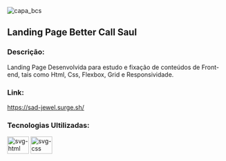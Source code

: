 ![capa_bcs](https://user-images.githubusercontent.com/102442943/193480306-0d7e26b9-cda2-4806-95c8-23e63c5310d4.png)

## Landing Page Better Call Saul

### Descrição:

Landing Page Desenvolvida para estudo e fixação de conteúdos de Front-end, tais como Html, Css, Flexbox, Grid e Responsividade.

### Link: 

https://sad-jewel.surge.sh/

### Tecnologias Ultilizadas:

<div> 
  <img height="40px" width="50px" src="https://cdn.jsdelivr.net/gh/devicons/devicon/icons/html5/html5-original.svg" alt="svg-html"/>
  <img height="40px" width="50px" src="https://cdn.jsdelivr.net/gh/devicons/devicon/icons/css3/css3-original.svg" alt="svg-css"/>
</div>
